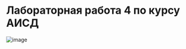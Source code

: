 # Лабораторная работа 4 по курсу АИСД
![image](https://user-images.githubusercontent.com/60564563/208657270-e933e65c-849d-4440-b170-269005f4c7e2.png)

